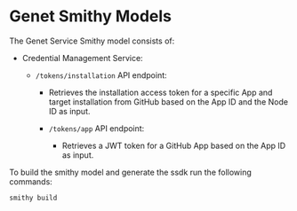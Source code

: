# Genet Smithy Models

The Genet Service Smithy model consists of:

- Credential Management Service:

  - `/tokens/installation` API endpoint:

    - Retrieves the installation access token
      for a specific App and target installation from
      GitHub based on the App ID and the Node ID as input.

    - `/tokens/app` API endpoint:
      - Retrieves a JWT token for a GitHub App based on the App ID as input.

To build the smithy model and generate the ssdk run the following commands:

```bash
smithy build
```
